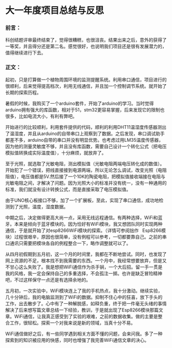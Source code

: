 #  大一年度项目总结与反思
### 前言：
科创结题评审最终结束了，觉得很糟糕，也很沮丧。结果出来之后，意外的获得了一等奖，并且得分还是第二名。感觉很好，也说明我们项目还是很有发展潜力的，值得继续进行下去。  
###  正文：
起初，只是打算做一个植物周围环境的监测提醒系统。利用串口通信，项目进行的很顺利，后来觉得提高档次，利用无线通信，并且加一个控制调节系统。就开始了长期的探索历程。    

暑假的时候，我购买了一个arduino套件，开始了arduino的学习。当时觉得arduino拥有强大的库函数，相对于51，stm32更容易掌握，后来发现它的限制也很多，比如电流大小，有利有弊吧。  

开始进行的比较顺利，利用套件提供的代码，顺利的利用DHT11温湿度传感器测出了温湿度，并且从arduino的自带串口上观察到了数据。之后发现，串口调试助手都差不多，arduino自带的串口并没有明显优势。也考虑过用LM35温度传感器，因为他的测量灵敏度不够，并且没有库函数，需要自己设计一个转化公式（把电压模拟值转换成实际温度值），十分麻烦，就放弃了。 
 
至于光照，就选取了光敏电阻，测出模拟值（光敏电阻两端电压转化成的数值）。开始犯了一个错误，把线直接接到电源两端，所以无论怎么调试，改变光照（电阻阻值），电压值都是5V.然后接了一个10K的陶瓷电阻，把模拟值接收端接在电阻与光敏电阻之间，才解决了问题。因为光照大小的标准并没有统一，没有一种通用的标准，我们就没有设计转换公式，而是直接采取了电压模拟值。  

由于UNO核心板接口不够，加了一个扩展板，至此，实现了串口通信，成功地检测到了光照，温度，湿度数据。  

中期之后，决定做得更高大尚一点，采用无线远程通信。有两种选择，WiFi和蓝牙。本来是倾向于蓝牙模块的。因为恰好有WiFi模块，我又想团队同时实现两种通信，于是就开始了对esp8266WiFi模块的探索。（详情可参阅拙作 &nbsp; Esp8266模块）过程很艰辛，原因也很简单，没有例程可以参考，一切都要靠自己。之前的串口通讯只需要把模块各自的例程整合一下，略作调整就可以了。  

从四月初假期到五月初，这一个月的时间里，我都在不断地尝试。同时，也发现了网上资源的不足，根本找不到我需要的东西。一个月中，我经常想要放弃，但是又不甘心这么失败了。我是想把WiFi通信作为杀手锏，一个大后招。留一手一贯是我的风格，我一定会保持自己的多重选择，不会孤注一掷。也许是缺乏冒险精神吧，不过这样保守一点还是有选择余地的。  

五月初，一次实验中，WiFi模块连上了我的手机热点，我十分激动。继续实验，几十分钟后，我的电脑监测到了WiFi的数据。抑制不住心中的狂喜，放下手头的工作，出去散步了。心中有了一种解脱感，如释负重，终于把一件毫无头绪的事情解决了后来想写篇文章总结一下经验，教训，于是就出现了Esp8266模块那篇文章。WiFi通信，让我真正感受到了实验的艰难，之前的数据收集。做的主要是整合工作，很轻松。探索一个对我来说是新的领域，当真十分不易。  

WiFi通信做好之后，有一些同学遇到相关方面不懂的问题，会来问我。多了一种探索到的知识被应用的快感，同时也增强了我完善WiFi通信文章的决心。







